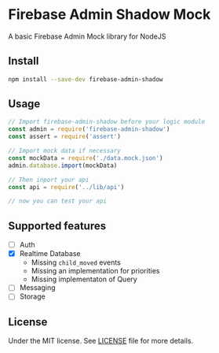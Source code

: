 # Firebase Admin Shadow Mock
A basic Firebase Admin Mock library for NodeJS

## Install

```sh
npm install --save-dev firebase-admin-shadow
```

## Usage

```js
// Import firebase-admin-shadow before your logic module
const admin = require('firebase-admin-shadow')
const assert = require('assert')

// Import mock data if necessary
const mockData = require('./data.mock.json')
admin.database.import(mockData)

// Then inport your api
const api = require('../lib/api')

// now you can test your api
```

## Supported features

- [ ] Auth
- [x] Realtime Database
	- Missing `child_moved` events
	- Missing an implementation for priorities
	- Missing implementaton of Query
- [ ] Messaging
- [ ] Storage

## License

Under the MIT license. See [LICENSE](https://github.com/demsking/firebase-admin-shadow/blob/master/LICENSE) file for more details.
